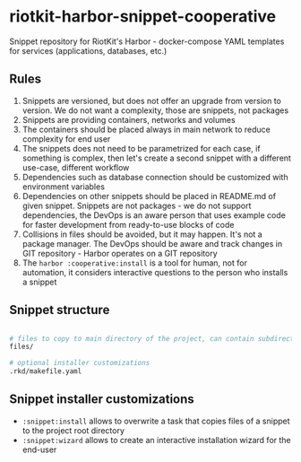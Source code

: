 # riotkit-harbor-snippet-cooperative
Snippet repository for RiotKit's Harbor - docker-compose YAML templates for services (applications, databases, etc.)

## Rules

1. Snippets are versioned, but does not offer an upgrade from version to version. We do not want a complexity, those are snippets, not packages
2. Snippets are providing containers, networks and volumes
3. The containers should be placed always in main network to reduce complexity for end user
4. The snippets does not need to be parametrized for each case, if something is complex, then let's create a second snippet with a different use-case, different workflow
5. Dependencies such as database connection should be customized with environment variables
6. Dependencies on other snippets should be placed in README.md of given snippet. Snippets are not packages - we do not support dependencies, the DevOps is an aware person that uses example code for faster development from ready-to-use blocks of code
7. Collisions in files should be avoided, but it may happen. It's not a package manager. The DevOps should be aware and track changes in GIT repository - Harbor operates on a GIT repository
8. The `harbor :cooperative:install` is a tool for human, not for automation, it considers interactive questions to the person who installs a snippet

## Snippet structure

```bash

# files to copy to main directory of the project, can contain subdirectories and files for a recursive copy
files/

# optional installer customizations
.rkd/makefile.yaml
```

## Snippet installer customizations

- `:snippet:install` allows to overwrite a task that copies files of a snippet to the project root directory
- `:snippet:wizard` allows to create an interactive installation wizard for the end-user
